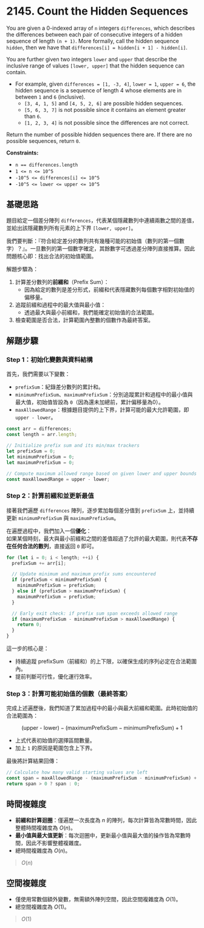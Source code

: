 # 2145. Count the Hidden Sequences

You are given a 0-indexed array of `n` integers `differences`, 
which describes the differences between each pair of consecutive integers of a hidden sequence of length `(n + 1)`. 
More formally, call the hidden sequence `hidden`, then we have that `differences[i] = hidden[i + 1] - hidden[i]`.

You are further given two integers `lower` and `upper` that describe the inclusive range of values `[lower, upper]` 
that the hidden sequence can contain.

- For example, given `differences = [1, -3, 4]`, `lower = 1`, `upper = 6`, 
  the hidden sequence is a sequence of length 4 whose elements are in between `1` and `6` (inclusive).
  - `[3, 4, 1, 5]` and `[4, 5, 2, 6]` are possible hidden sequences.
  - `[5, 6, 3, 7]` is not possible since it contains an element greater than `6`.
  - `[1, 2, 3, 4]` is not possible since the differences are not correct.

Return the number of possible hidden sequences there are. If there are no possible sequences, return `0`.

**Constraints:**

- `n == differences.length`
- `1 <= n <= 10^5`
- `-10^5 <= differences[i] <= 10^5`
- `-10^5 <= lower <= upper <= 10^5`

## 基礎思路

題目給定一個差分陣列 `differences`，代表某個隱藏數列中連續兩數之間的差值，並給出該隱藏數列所有元素的上下界 `[lower, upper]`。

我們要判斷：『符合給定差分的數列共有幾種可能的初始值（數列的第一個數字）？』。一旦數列的第一個數字確定，其餘數字可透過差分陣列直接推算。因此問題核心即：找出合法的初始值範圍。

解題步驟為：

1. 計算差分數列的**前綴和**（Prefix Sum）：
   - 因為給定的數列是差分形式，前綴和代表隱藏數列每個數字相對初始值的偏移量。
2. 追蹤前綴和過程中的最大值與最小值：
   - 透過最大與最小前綴和，我們能確定初始值的合法範圍。
3. 檢查範圍是否合法，計算範圍內整數的個數作為最終答案。

## 解題步驟

### Step 1：初始化變數與資料結構

首先，我們需要以下變數：

- `prefixSum`：紀錄差分數列的累計和。
- `minimumPrefixSum`、`maximumPrefixSum`：分別追蹤累計和過程中的最小值與最大值，初始值皆設為 `0`（因為還未加總前，累計偏移量為0）。
- `maxAllowedRange`：根據題目提供的上下界，計算可能的最大允許範圍，即 `upper - lower`。

```typescript
const arr = differences;
const length = arr.length;

// Initialize prefix sum and its min/max trackers
let prefixSum = 0;
let minimumPrefixSum = 0;
let maximumPrefixSum = 0;

// Compute maximum allowed range based on given lower and upper bounds
const maxAllowedRange = upper - lower;
```

### Step 2：計算前綴和並更新最值

接著我們遍歷 `differences` 陣列，逐步累加每個差分值到 `prefixSum` 上，並持續更新 `minimumPrefixSum` 與 `maximumPrefixSum`。

在遍歷過程中，我們加入一個**優化**：  
如果某個時刻，最大與最小前綴和之間的差值超過了允許的最大範圍，則代表**不存在任何合法的數列**，直接返回 `0` 即可。

```typescript
for (let i = 0; i < length; ++i) {
  prefixSum += arr[i];

  // Update minimum and maximum prefix sums encountered
  if (prefixSum < minimumPrefixSum) {
    minimumPrefixSum = prefixSum;
  } else if (prefixSum > maximumPrefixSum) {
    maximumPrefixSum = prefixSum;
  }

  // Early exit check: if prefix sum span exceeds allowed range
  if (maximumPrefixSum - minimumPrefixSum > maxAllowedRange) {
    return 0;
  }
}
```

這一步的核心是：
- 持續追蹤 prefixSum（前綴和）的上下限，以確保生成的序列必定在合法範圍內。
- 提前判斷可行性，優化運行效率。

### Step 3：計算可能初始值的個數（最終答案）

完成上述遍歷後，我們知道了累加過程中的最小與最大前綴和範圍。此時初始值的合法範圍為：

$$\text{(upper - lower)} - (\text{maximumPrefixSum} - \text{minimumPrefixSum}) + 1$$

- 上式代表初始值的選擇區間數量。
- 加上 `1` 的原因是範圍包含上下界。

最後將計算結果回傳：

```typescript
// Calculate how many valid starting values are left
const span = maxAllowedRange - (maximumPrefixSum - minimumPrefixSum) + 1;
return span > 0 ? span : 0;
```

## 時間複雜度

- **前綴和計算迴圈**：僅遍歷一次長度為 $n$ 的陣列，每次計算皆為常數時間，因此整體時間複雜度為 $O(n)$。
- **最小值與最大值更新**：每次迴圈中，更新最小值與最大值的操作皆為常數時間，因此不影響整體複雜度。
- 總時間複雜度為 $O(n)$。

> $O(n)$

## 空間複雜度

- 僅使用常數個額外變數，無需額外陣列空間，因此空間複雜度為 $O(1)$。
- 總空間複雜度為 $O(1)$。

> $O(1)$
